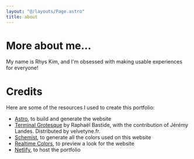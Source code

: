 ```yaml
---
layout: "@/layouts/Page.astro"
title: about
---
```

# More about me...

My name is Rhys Kim, and I'm obsessed with making usable experiences for everyone!

# Credits

Here are some of the resources I used to create this portfolio:

- [Astro](https://astro.build/), to build and generate the website
- [Terminal Grotesque](https://velvetyne.fr/fonts/terminal-grotesque/) by Raphaël Bastide, with the contribution of Jérémy Landes. Distributed by velvetyne.fr.
- [Schemist](https://schemist.fglt.fr), to generate all the colors used on this website
- [Realtime Colors](https://www.realtimecolors.com), to preview a look for the website
- [Netlify](https://www.netlify.com/), to host the portfolio